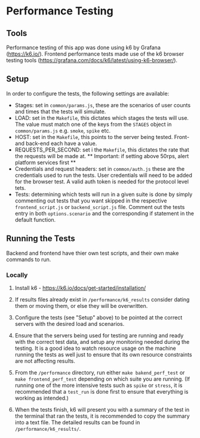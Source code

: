 # Performance Testing

## Tools

Performance testing of this app was done using k6 by Grafana (https://k6.io/). Frontend performance
tests made use of the k6 browser testing tools (https://grafana.com/docs/k6/latest/using-k6-browser/).

## Setup

In order to configure the tests, the following settings are available:

- Stages: set in `common/params.js`, these are the scenarios of user counts and times that the tests will simulate.
- LOAD: set in the `Makefile`, this dictates which stages the tests will use. The value must match one of the keys
  from the `STAGES` object in `common/params.js` e.g. `smoke`, `spike` etc.
- HOST: set in the `Makefile`, this points to the server being tested. Front- and back-end each have a value.
- REQUESTS_PER_SECOND: set i the `Makefile`, this dictates the rate that the requests will be made at.
  ** Important: if setting above 50rps, alert platform services first **
- Credentials and request headers: set in `common/auth.js` these are the credentials used to run the tests. User
  credentials will need to be added for the browser test. A valid auth token is needed for the protocol level tets.
- Tests: determining which tests will run in a given suite is done by simply commenting out tests that you want skipped
  in the respective `frontend_script.js` or `backend_script.js` file. Comment out the tests entry in both `options.scenario`
  and the corresponding if statement in the default function.

## Running the Tests

Backend and frontend have thier own test scripts, and their own make commands to run.

### Locally

1. Install k6 - https://k6.io/docs/get-started/installation/

2. If results files already exist in `/performance/k6_results` consider dating them or moving them, or else they will be
   overwritten.

3. Configure the tests (see "Setup" above) to be pointed at the correct servers with the desired load and scenarios.

4. Ensure that the servers being used for testing are running and ready with the correct test data, and setup any
   monitoring needed during the testing. It is a good idea to watch resource usage on the machine running the tests as
   well just to ensure that its own resource constraints are not affecting results.

5. From the `/performance` directory, run either `make bakend_perf_test` or `make frontend_perf_test` depending on
   which suite you are running. (If running one of the more intensive tests such as `spike` or `stress`, it is
   recommended that a `test_run` is done first to ensure that everything is working as intended.)

6. When the tests finish, k6 will present you with a summary of the test in the terminal that ran the tests, it is
   recommended to copy the summary into a text file. The detailed results can be found in `/performance/k6_results/`.
